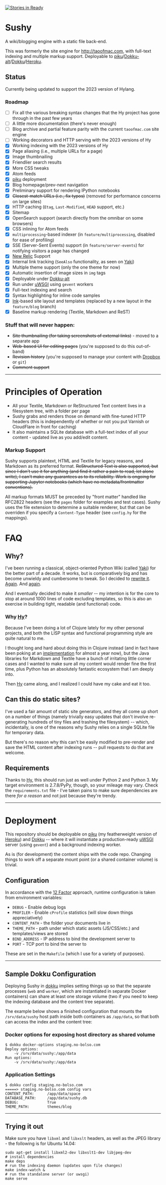 [![Stories in Ready](https://badge.waffle.io/rcarmo/sushy.png?label=ready&title=Ready)](https://waffle.io/rcarmo/sushy)

# Sushy

A wiki/blogging engine with a static file back-end. 

This was formerly the site engine for <a href="http://taoofmac.com">http://taoofmac.com</a>, with full-text indexing and multiple markup support. Deployable to [piku]/[Dokku-alt][da]/[Dokku][dokku]/[Heroku][heroku].

## Status

Currently being updated to support the 2023 version of Hylang.

### Roadmap

* [ ] Fix all the various breaking syntax changes that the Hy project has gone through in the past few years
* [ ] A little more documentation (there's never enough)
* [ ] Blog archive and partial feature parity with the current `taoofmac.com` site engine
* [ ] Working decorators and HTTP serving with the 2023 versions of Hy
* [x] Working indexing with the 2023 versions of Hy
* [x] Page aliasing (i.e., multiple URLs for a page)
* [x] Image thumbnailing
* [x] Friendlier search results
* [x] More CSS tweaks
* [x] Atom feeds
* [x] [piku][piku] deployment
* [x] Blog homepage/prev-next navigation
* [x] Preliminary support for rendering IPython notebooks
* [x] <strike>Closest-match URLs (i.e., fix typos)</strike> (removed for performance concerns on large sites)
* [x] HTTP caching (`Etag`, `Last-Modified`, `HEAD` support, etc.)
* [x] Sitemap
* [x] OpenSearch support (search directly from the omnibar on some browsers)
* [x] CSS inlining for Atom feeds
* [x] `multiprocessing`-based indexer (in `feature/multiprocessing`, disabled for ease of profiling)
* [x] SSE (Server-Sent Events) support (in `feature/server-events`) for notifying visitors a page has changed 
* [x] [New Relic][nr] Support
* [x] Internal link tracking (`SeeAlso` functionality, as seen on [Yaki][y])
* [x] Multiple theme support (only the one theme for now)
* [x] Automatic insertion of image sizes in `img` tags
* [x] Deployable under [Dokku-alt][da]
* [x] Run under [uWSGI][uwsgi] using `gevent` workers
* [x] Full-text indexing and search
* [x] Syntax highlighting for inline code samples
* [x] [Ink][ink]-based site layout and templates (replaced by a new layout in the `feature/blog` branch)
* [x] Baseline markup rendering (Textile, Markdown and ReST)

### Stuff that will never happen:

* <strike>Site thumbnailing (for taking screenshots of external links)</strike> - moved to a separate app
* <strike>Web-based UI for editing pages</strike> (you're supposed to do this out-of-band)
* <strike>Revision history</strike> (you're supposed to manage your content with [Dropbox][db] or `git`)
* <strike>Comment support</strike>

---

# Principles of Operation

* All your Textile, Markdown or ReStructured Text content lives in a filesystem tree, with a folder per page
* Sushy grabs and renders those on demand with fine-tuned HTTP headers (this is independently of whether or not you put Varnish or CloudFlare in front for caching)
* It also maintains a SQLite database with a full-text index of all your content - updated live as you add/edit content.

### Markup Support

Sushy supports plaintext, HTML and Textile for legacy reasons, and Markdown as its preferred format. <strike>ReStructured Text is also supported, but since I don't use it for anything (and find it rather a pain to read, let alone write), I can't make any guarantees as to its reliability. Work is ongoing for supporting Jupyter notebooks (which have no metadata/frontmatter conventions).</strike>

All markup formats MUST be preceded by "front matter" handled like RFC2822 headers (see the `pages` folder for examples and test cases). Sushy uses the file extension to determine a suitable renderer, but that can be overriden if you specify a `Content-Type` header (see `config.hy` for the mappings).

# FAQ

## Why?

I've been running a classical, object-oriented Python Wiki (called [Yaki][y]) for the better part of a decade. It works, but is comparatively big and has become unwieldy and cumbersome to tweak. So I decided to [rewrite it][tng]. [Again][gae]. And [again][clj].

And I eventually decided to make it _smaller_ -- my intention is for the core to stop at around 1000 lines of code excluding templates, so this is also an exercise in building tight, readable (and functional) code.

### Why [Hy][hy]?

Because I've been doing a lot of Clojure lately for my other personal projects, and both the LISP syntax and functional programming style are quite natural to me.

I thought long and hard about doing this in Clojure instead (and in fact have been poking at an [implementation][clj] for almost a year now), but the Java libraries for Markdown and Textile have a bunch of irritating little corner cases and I wanted to make sure all my content would render fine the first time, plus Python has an absolutely fantastic ecosystem that I am deeply into.

Then [Hy][hy] came along, and I realized I could have my cake and eat it too.

## Can this do static sites?

I've used a fair amount of static site generators, and they all come up short on a number of things (namely trivially easy updates that don't involve re-generating hundreds of tiny files and trashing the filesystem) -- which, incidentally, is one of the reasons why Sushy relies on a single SQLite file for temporary data.

But there's no reason why this can't be easily modified to pre-render and save the HTML content after indexing runs -- pull requests to do that are welcome.

## Requirements

Thanks to [Hy][hy], this should run just as well under Python 2 and Python 3. My target environment is 2.7.8/PyPy, though, so your mileage may vary. Check the `requirements.txt` file - I've taken pains to make sure dependencies are there _for a reason_ and not just because they're trendy.

---

# Deployment

This repository should be deployable on [piku][piku] (my featherweight version of [Heroku][heroku]) and [Dokku][dokku] -- where it will instantiate a production-ready [uWSGI][uwsgi] server (using `gevent`) and a background indexing worker.

As is (for development) the content ships with the code repo. Changing things to work off a separate mount point (or a shared container volume) is trivial.

## Configuration

In accordance with the [12 Factor][12] approach, runtime configuration is taken from environment variables:

* `DEBUG`        - Enable debug logs
* `PROFILER`     - Enable `cProfile` statistics (will slow down things appreciatively)
* `CONTENT_PATH` - the folder your documents live in
* `THEME_PATH`   - path under which static assets (JS/CSS/etc.)
and templates/views are stored
* `BIND_ADDRESS` - IP address to bind the development server to
* `PORT` - TCP port to bind the server to

These are set in the `Makefile` (which I use for a variety of purposes).

---

## Sample Dokku Configuration

Deploying Sushy in [dokku][dokku] implies setting things up so that the separate processes (`web` and `worker`, which are instantiated in separate Docker containers) can share at least one storage volume (two if you need to keep the indexing database and the content tree separate).

The example below shows a finished configuration that mounts the `/srv/data/sushy` host path inside both containers as `/app/data`, so that both can access the index and the content tree:

### Docker options for exposing host directory as shared volume
```
$ dokku docker-options staging.no-bolso.com
Deploy options:
    -v /srv/data/sushy:/app/data
Run options:
    -v /srv/data/sushy:/app/data
```
### Application Settings
```
$ dokku config staging.no-bolso.com
=====> staging.no-bolso.com config vars
CONTENT_PATH:      /app/data/space
DATABASE_PATH:     /app/data/sushy.db
DEBUG:             True
THEME_PATH:        themes/blog
```
---

## Trying it out

Make sure you have `libxml` and `libxslt` headers, as well as the JPEG library - the following is for Ubuntu 14.04:
```
sudo apt-get install libxml2-dev libxslt1-dev libjpeg-dev
# install dependencies
make deps
# run the indexing daemon (updates upon file changes)
make index-watch &
# run the standalone server (or uwsgi)
make serve
```
[piku]: https://github.com/rcarmo/piku
[heroku]: https://www.heroku.com/
[da]: http://dokku-alt.github.io
[dokku]: https://github.com/progrium/dokku
[fig]: http://www.fig.sh
[12]: http://12factor.net/
[hy]: http://hylang.org
[y]: https://github.com/rcarmo/Yaki
[tng]: https://github.com/rcarmo/yaki-tng
[gae]: https://github.com/rcarmo/yaki-gae
[clj]: https://github.com/rcarmo/yaki-clj
[ink]: http://ink.sapo.pt
[uwsgi]: https://github.com/unbit/uwsgi
[db]: http://www.dropbox.com
[nr]: http://www.newrelic.com
